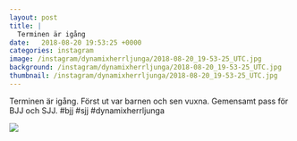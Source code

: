 ```yaml
---
layout: post
title: |
  Terminen är igång
date:   2018-08-20 19:53:25 +0000
categories: instagram
image: /instagram/dynamixherrljunga/2018-08-20_19-53-25_UTC.jpg
background: /instagram/dynamixherrljunga/2018-08-20_19-53-25_UTC.jpg
thumbnail: /instagram/dynamixherrljunga/2018-08-20_19-53-25_UTC.jpg
---
```

Terminen är igång. Först ut var barnen och sen vuxna. Gemensamt pass för BJJ och SJJ. #bjj #sjj #dynamixherrljunga



<img src='/www-dynamix-herrljunga/instagram/dynamixherrljunga/2018-08-20_19-53-25_UTC.jpg' class='img-fluid' />
